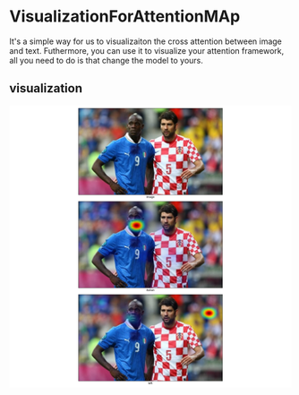 # VisualizationForAttentionMAp
It's a simple way for us to visualizaiton the cross attention between image and text. Futhermore, you can use it to visualize your attention framework, all you need to do is that change the model to yours.

## visualization
<p >
  <img src="./example/batch1_65.png" alt="流程图" width="1000" />
</p>
